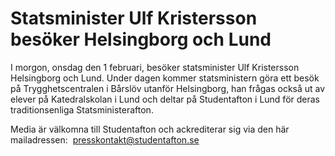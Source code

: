# Statsminister Ulf Kristersson besöker Helsingborg och Lund

I morgon, onsdag den 1 februari, besöker statsminister Ulf Kristersson Helsingborg och Lund. Under dagen kommer statsministern göra ett besök på Trygghetscentralen i Bårslöv utanför Helsingborg, han frågas också ut av elever på Katedralskolan i Lund och deltar på Studentafton i Lund för deras traditionsenliga Statsministerafton.

Media är välkomna till Studentafton och ackrediterar sig via den här mailadressen:  [presskontakt@studentafton.se](mailto:presskontakt@studentafton.se)
